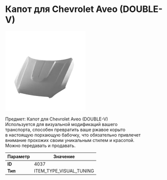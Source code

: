 # Капот для Chevrolet Aveo (DOUBLE-V)

![Item Image](../img/4037.webp?raw=true)

Предмет: Капот для Chevrolet Aveo (DOUBLE-V)<br>Используется для визуальной модификаций вашего<br>транспорта, способен превратить ваше ржавое корыто<br>в настоящую порхающую бабочку, что обязательно привлечет<br>внимание прохожих своим уникальным стилем и красотой.<br>Можно передавать и продавать.


| Параметр | Значение |
|----------|----------|
| **ID** | 4037 |
| **Тип** | ITEM_TYPE_VISUAL_TUNING |

